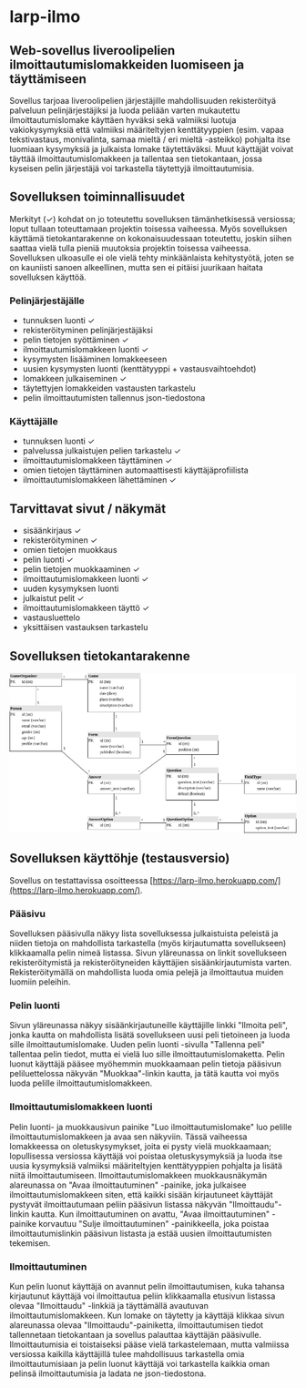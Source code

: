 # larp-ilmo

## Web-sovellus liveroolipelien ilmoittautumislomakkeiden luomiseen ja täyttämiseen

Sovellus tarjoaa liveroolipelien järjestäjille mahdollisuuden rekisteröityä palveluun pelinjärjestäjiksi ja luoda peliään varten mukautettu ilmoittautumislomake käyttäen hyväksi sekä valmiiksi luotuja vakiokysymyksiä että valmiiksi määriteltyjen kenttätyyppien (esim. vapaa tekstivastaus, monivalinta, samaa mieltä / eri mieltä -asteikko) pohjalta itse luomiaan kysymyksiä ja julkaista lomake täytettäväksi. Muut käyttäjät voivat täyttää ilmoittautumislomakkeen ja tallentaa sen tietokantaan, jossa kyseisen pelin järjestäjä voi tarkastella täytettyjä ilmoittautumisia.

## Sovelluksen toiminnallisuudet

Merkityt (&#x2713;) kohdat on jo toteutettu sovelluksen tämänhetkisessä versiossa; loput tullaan toteuttamaan projektin toisessa vaiheessa. Myös sovelluksen käyttämä tietokantarakenne on kokonaisuudessaan toteutettu, joskin siihen saattaa vielä tulla pieniä muutoksia projektin toisessa vaiheessa. Sovelluksen ulkoasulle ei ole vielä tehty minkäänlaista kehitystyötä, joten se on kauniisti sanoen alkeellinen, mutta sen ei pitäisi juurikaan haitata sovelluksen käyttöä.

### Pelinjärjestäjälle

- tunnuksen luonti &#x2713;
- rekisteröityminen pelinjärjestäjäksi
- pelin tietojen syöttäminen &#x2713;
- ilmoittautumislomakkeen luonti &#x2713;
- kysymysten lisääminen lomakkeeseen
- uusien kysymysten luonti (kenttätyyppi + vastausvaihtoehdot)
- lomakkeen julkaiseminen &#x2713;
- täytettyjen lomakkeiden vastausten tarkastelu
- pelin ilmoittautumisten tallennus json-tiedostona

### Käyttäjälle
- tunnuksen luonti &#x2713;
- palvelussa julkaistujen pelien tarkastelu &#x2713;
- ilmoittautumislomakkeen täyttäminen &#x2713;
- omien tietojen täyttäminen automaattisesti käyttäjäprofiilista
- ilmoittautumislomakkeen lähettäminen &#x2713;

## Tarvittavat sivut / näkymät
- sisäänkirjaus &#x2713;
- rekisteröityminen &#x2713;
- omien tietojen muokkaus
- pelin luonti &#x2713;
- pelin tietojen muokkaaminen &#x2713;
- ilmoittautumislomakkeen luonti &#x2713;
- uuden kysymyksen luonti
- julkaistut pelit &#x2713;
- ilmoittautumislomakkeen täyttö &#x2713;
- vastausluettelo
- yksittäisen vastauksen tarkastelu

## Sovelluksen tietokantarakenne
![Database diagram](https://github.com/vmarttil/larp-ilmo/blob/main/images/larp-ilmo_2.png)

## Sovelluksen käyttöhje (testausversio)

Sovellus on testattavissa osoitteessa [https://larp-ilmo.herokuapp.com/](https://larp-ilmo.herokuapp.com/).

### Pääsivu

Sovelluksen pääsivulla näkyy lista sovelluksessa julkaistuista peleistä ja niiden tietoja on mahdollista
tarkastella (myös kirjautumatta sovellukseen) klikkaamalla pelin nimeä listassa. Sivun yläreunassa on linkit 
sovellukseen rekisteröitymistä ja rekisteröityneiden käyttäjien sisäänkirjautumista varten. Rekisteröitymällä
on mahdollista luoda omia pelejä ja ilmoittautua muiden luomiin peleihin.

### Pelin luonti

Sivun yläreunassa näkyy sisäänkirjautuneille käyttäjille linkki "Ilmoita peli", jonka kautta on mahdollista lisätä
sovellukseen uusi peli tietoineen ja luoda sille ilmoittautumislomake. Uuden pelin luonti -sivulla "Tallenna peli" 
tallentaa pelin tiedot, mutta ei vielä luo sille ilmoittautumislomaketta. Pelin luonut käyttäjä pääsee myöhemmin 
muokkaamaan pelin tietoja pääsivun peliluettelossa näkyvän "Muokkaa"-linkin kautta, ja tätä kautta voi myös luoda 
pelille ilmoittautumislomakkeen. 

### Ilmoittautumislomakkeen luonti

Pelin luonti- ja muokkausivun painike "Luo ilmoittautumislomake" luo pelille ilmoittautumislomakkeen ja avaa sen
näkyviin. Tässä vaiheessa lomakkeessa on oletuskysymykset, joita ei pysty vielä muokkaamaan; lopullisessa versiossa 
käyttäjä voi poistaa oletuskysymyksiä ja luoda itse uusia kysymyksiä valmiiksi määriteltyjen kenttätyyppien pohjalta 
ja lisätä niitä ilmoittautumiseen. Ilmoittautumislomakkeen muokkausnäkymän alareunassa on "Avaa ilmoittautuminen" 
-painike, joka julkaisee ilmoittautumislomakkeen siten, että kaikki sisään kirjautuneet käyttäjät pystyvät ilmoittautumaan 
peliin pääsivun listassa näkyvän "Ilmoittaudu"-linkin kautta. Kun ilmoittautuminen on avattu, "Avaa ilmoittautuminen" -painike 
korvautuu "Sulje ilmoittautuminen" -painikkeella, joka poistaa ilmoittautumislinkin pääsivun listasta ja estää uusien 
ilmoittautumisten tekemisen.

### Ilmoittautuminen

Kun pelin luonut käyttäjä on avannut pelin ilmoittautumisen, kuka tahansa kirjautunut käyttäjä voi ilmoittautua peliin 
klikkaamalla etusivun listassa olevaa "Ilmoittaudu" -linkkiä ja täyttämällä avautuvan ilmoittautumislomakkeen. Kun lomake 
on täytetty ja käyttäjä klikkaa sivun alareunassa olevaa "Ilmoittaudu"-painiketta, ilmoittautumisen tiedot tallennetaan 
tietokantaan ja sovellus palauttaa käyttäjän pääsivulle. Ilmoittautumisia ei toistaiseksi pääse vielä tarkastelemaan, mutta 
valmiissa versiossa kaikilla käyttäjillä tulee mahdollisuus tarkastella omia ilmoittautumisiaan ja pelin luonut käyttäjä 
voi tarkastella kaikkia oman pelinsä ilmoittautumisia ja ladata ne json-tiedostona.


